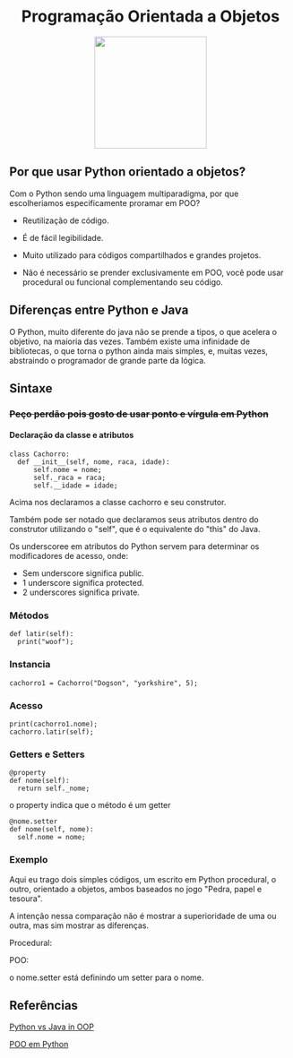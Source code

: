 
<h1 align="center"> Programação Orientada a Objetos </h1>

<p align="center">
  <img width="200" src="https://user-images.githubusercontent.com/92533013/184757634-89de0ae8-5904-463a-95ce-2313e9dda979.png" />
</p>




## Por que usar Python orientado a objetos?

Com o Python sendo uma linguagem multiparadigma, por que escolheriamos especificamente proramar em POO?

- Reutilização de código.

- É de fácil legibilidade.

- Muito utilizado para códigos compartilhados e grandes projetos.

- Não é necessário se prender exclusivamente em POO, você pode usar procedural ou funcional complementando seu código.

## Diferenças entre Python e Java

O Python, muito diferente do java não se prende a tipos, o que acelera o objetivo, na maioria das vezes.
Também existe uma infinidade de bibliotecas, o que torna o python ainda mais simples, e, muitas vezes, abstraindo o programador de grande parte da lógica.


## Sintaxe
### ~~Peço perdão pois gosto de usar ponto e vírgula em Python~~
#### Declaração da classe e atributos

```
class Cachorro:
  def __init__(self, nome, raca, idade):
      self.nome = nome;
      self._raca = raca;
      self.__idade = idade;
 ```
Acima nos declaramos a classe cachorro e seu construtor.

Também pode ser notado que declaramos seus atributos dentro do construtor utilizando o "self", que é o equivalente do "this" do Java.

Os underscoree em atributos do Python servem para determinar os modificadores de acesso, onde:
- Sem underscore significa public.
- 1 underscore significa protected.
- 2 underscores significa private.


### Métodos

```
def latir(self):
  print("woof");
```

### Instancia
```
cachorro1 = Cachorro("Dogson", "yorkshire", 5);
```

### Acesso
```
print(cachorro1.nome);
cachorro.latir(self);
```

### Getters e Setters

```
@property
def nome(self):
  return self._nome;
```
o property indica que o método é um getter

```
@nome.setter
def nome(self, nome):
  self.nome = nome;
```

### Exemplo

Aqui eu trago dois simples códigos, um escrito em Python procedural, o outro, orientado a objetos, ambos baseados no jogo "Pedra, papel e tesoura".

A intenção nessa comparação não é mostrar a superioridade de uma ou outra, mas sim mostrar as diferenças.

Procedural:

POO:


o nome.setter está definindo um setter para o nome.
## Referências

[Python vs Java in OOP](https://realpython.com/oop-in-python-vs-java/)

[POO em Python](https://www.treinaweb.com.br/blog/orientacao-a-objetos-em-python)

